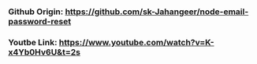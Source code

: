 ### Github Origin: https://github.com/sk-Jahangeer/node-email-password-reset

### Youtbe Link: https://www.youtube.com/watch?v=K-x4Yb0Hv6U&t=2s